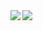 <!-- ![GitHub Stats Card](https://github-readme-stats.vercel.app/api?username=seachimes) -->
<!-- ![Top Languages Card (Compact layout)](https://github-readme-stats.vercel.app/api/top-langs/?username=seachimes&layout=compact) -->
<!-- ![Top Languages Card](https://github-readme-stats.vercel.app/api/top-langs/?username=seachimes) -->

<a href="https://github.com/anuraghazra/github-readme-stats">
  <img align="left" src="https://github-readme-stats.vercel.app/api?username=seachimes&count_private=true&show_icons=true&theme=nord" />
</a>
<a href="https://github.com/anuraghazra/github-readme-stats">
  <img align="left" src="https://github-readme-stats.vercel.app/api/top-langs/?username=seachimes&theme=nord" />
</a>


<!--
**seachimes/seachimes** is a ✨ _special_ ✨ repository because its `README.md` (this file) appears on your GitHub profile.

Here are some ideas to get you started:

- 🔭 I’m currently working on ...
- 🌱 I’m currently learning ...
- 👯 I’m looking to collaborate on ...
- 🤔 I’m looking for help with ...
- 💬 Ask me about ...
- 📫 How to reach me: ...
- 😄 Pronouns: ...
- ⚡ Fun fact: ...
-->
